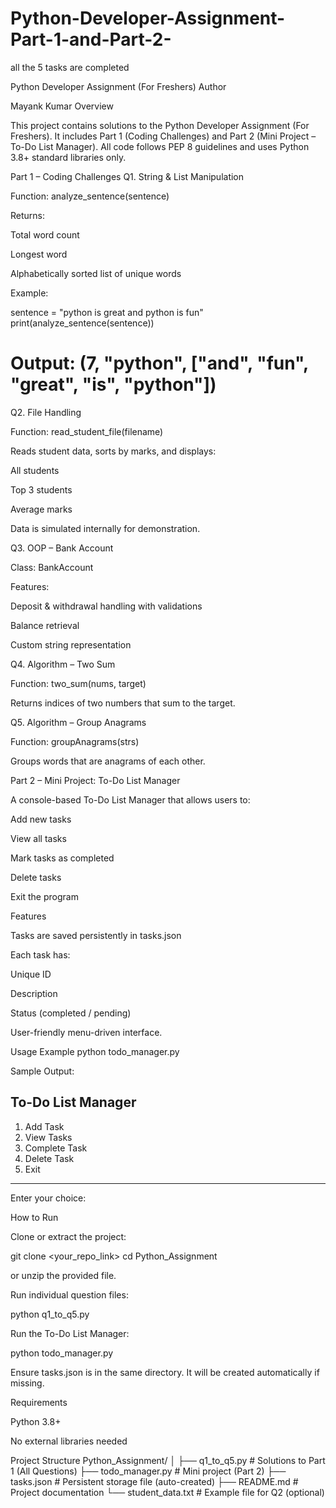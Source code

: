 # Python-Developer-Assignment-Part-1-and-Part-2-
all the 5 tasks are completed

Python Developer Assignment (For Freshers)
Author

Mayank Kumar
Overview

This project contains solutions to the Python Developer Assignment (For Freshers).
It includes Part 1 (Coding Challenges) and Part 2 (Mini Project – To-Do List Manager).
All code follows PEP 8 guidelines and uses Python 3.8+ standard libraries only.

Part 1 – Coding Challenges
Q1. String & List Manipulation

Function: analyze_sentence(sentence)

Returns:

Total word count

Longest word

Alphabetically sorted list of unique words

Example:

sentence = "python is great and python is fun"
print(analyze_sentence(sentence))
# Output: (7, "python", ["and", "fun", "great", "is", "python"])

Q2. File Handling

Function: read_student_file(filename)

Reads student data, sorts by marks, and displays:

All students

Top 3 students

Average marks

Data is simulated internally for demonstration.

Q3. OOP – Bank Account

Class: BankAccount

Features:

Deposit & withdrawal handling with validations

Balance retrieval

Custom string representation

Q4. Algorithm – Two Sum

Function: two_sum(nums, target)

Returns indices of two numbers that sum to the target.

Q5. Algorithm – Group Anagrams

Function: groupAnagrams(strs)

Groups words that are anagrams of each other.

Part 2 – Mini Project: To-Do List Manager

A console-based To-Do List Manager that allows users to:

Add new tasks

View all tasks

Mark tasks as completed

Delete tasks

Exit the program

Features

Tasks are saved persistently in tasks.json

Each task has:

Unique ID

Description

Status (completed / pending)

User-friendly menu-driven interface.

Usage Example
python todo_manager.py


Sample Output:

To-Do List Manager
------------------
1. Add Task
2. View Tasks
3. Complete Task
4. Delete Task
5. Exit
------------------
Enter your choice:

How to Run

Clone or extract the project:

git clone <your_repo_link>
cd Python_Assignment


or unzip the provided file.

Run individual question files:

python q1_to_q5.py


Run the To-Do List Manager:

python todo_manager.py


Ensure tasks.json is in the same directory.
It will be created automatically if missing.

Requirements

Python 3.8+

No external libraries needed

Project Structure
Python_Assignment/
│
├── q1_to_q5.py              # Solutions to Part 1 (All Questions)
├── todo_manager.py          # Mini project (Part 2)
├── tasks.json               # Persistent storage file (auto-created)
├── README.md                # Project documentation
└── student_data.txt         # Example file for Q2 (optional)

